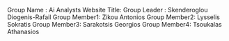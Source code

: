 Group Name   : Ai Analysts
Website Title:
Group Leader : Skenderoglou Diogenis-Rafail
Group Member1: Zikou Antonios
Group Member2: Lysselis Sokratis
Group Member3: Sarakotsis Georgios
Group Member4: Tsoukalas Athanasios
